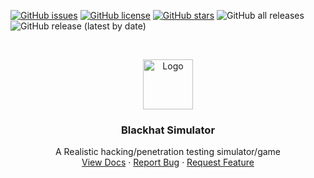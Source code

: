 [![GitHub issues](https://img.shields.io/github/issues/stautonico/blackhat-simulator?style=for-the-badge)](https://github.com/stautonico/blackhat-simulator/issues)
[![GitHub license](https://img.shields.io/github/license/stautonico/blackhat-simulator?style=for-the-badge)](https://github.com/stautonico/blackhat-simulator/blob/main/LICENSE)
[![GitHub stars](https://img.shields.io/github/stars/stautonico/blackhat-simulator?style=for-the-badge)](https://github.com/stautonico/blackhat-simulator/stargazers)
![GitHub all releases](https://img.shields.io/github/downloads/stautonico/blackhat-simulator/total?style=for-the-badge)
![GitHub release (latest by date)](https://img.shields.io/github/v/release/stautonico/blackhat-simulator?style=for-the-badge)

<!-- PROJECT LOGO -->
<br />
<p align="center">
  <a href="https://github.com/github_username/repo_name">
    <img src="https://via.placeholder.com/80" alt="Logo" width="80" height="80">
  </a>

<h3 align="center">Blackhat Simulator</h3>

  <p align="center">
    A Realistic hacking/penetration testing simulator/game
    <br />
    <a href="https://github.com/github_username/repo_name">View Docs</a>
    ·
    <a href="https://github.com/github_username/repo_name/issues">Report Bug</a>
    ·
    <a href="https://github.com/github_username/repo_name/issues">Request Feature</a>
  </p>
</p>

